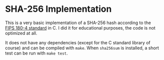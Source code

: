 # SHA-256 Implementation

This is a very basic implementation of a SHA-256 hash according to the [FIPS
180-4 standard](http://csrc.nist.gov/publications/fips/fips180-4/fips-180-4.pdf)
in C. I did it for educational purposes, the code is not optimized at all.

It does not have any dependencies (except for the C standard library of course)
and can be compiled with `make`. When `sha256sum` is installed, a short test can
be run with `make test`.

